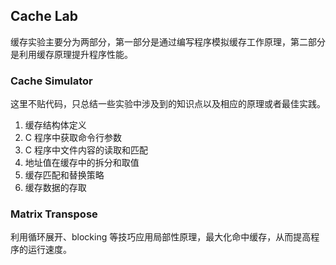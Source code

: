 ## Cache Lab

缓存实验主要分为两部分，第一部分是通过编写程序模拟缓存工作原理，第二部分是利用缓存原理提升程序性能。

### Cache Simulator

这里不贴代码，只总结一些实验中涉及到的知识点以及相应的原理或者最佳实践。

1. 缓存结构体定义
2. C 程序中获取命令行参数
3. C 程序中文件内容的读取和匹配
4. 地址值在缓存中的拆分和取值
5. 缓存匹配和替换策略
6. 缓存数据的存取

### Matrix Transpose

利用循环展开、blocking 等技巧应用局部性原理，最大化命中缓存，从而提高程序的运行速度。